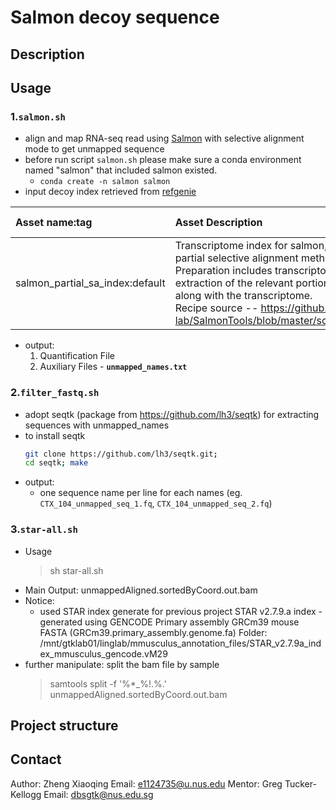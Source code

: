 # Salmon decoy sequence 

## Description

## Usage
### 1.`salmon.sh`
- align and map RNA-seq read using [Salmon](https://github.com/COMBINE-lab/salmon) with selective alignment mode to get unmapped sequence
- before run script `salmon.sh` please make sure a conda environment named "salmon" that included salmon existed.
    - `conda create -n salmon salmon`
- input decoy index retrieved from [refgenie](http://refgenomes.databio.org/v3/genomes/splash/0f10d83b1050c08dd53189986f60970b92a315aa7a16a6f1)

| Asset name:tag  | Asset Description | Asset/achive size |
| :---------------- | :------ | :---- |
| salmon_partial_sa_index:default | Transcriptome index for salmon, produced with salmon index using partial selective alignment method. <br> Preparation includes transcriptome mapping to the genome and extraction of the relevant portion out from the genome and indexing it along with the transcriptome.<br>Recipe source -- https://github.com/COMBINE-lab/SalmonTools/blob/master/scripts/generateDecoyTranscriptome.sh | 1.9GB / 802.1MB    |

- output: 
    1. Quantification File
    2. Auxiliary Files - **`unmapped_names.txt`**
### 2.`filter_fastq.sh`
- adopt seqtk (package from https://github.com/lh3/seqtk) for extracting sequences with unmapped_names
- to install seqtk
    ```bash
    git clone https://github.com/lh3/seqtk.git;
    cd seqtk; make
    ```
- output:
    - one sequence name per line for each names (eg. `CTX_104_unmapped_seq_1.fq`, `CTX_104_unmapped_seq_2.fq`)
### 3.`star-all.sh`
- Usage
    > sh star-all.sh
- Main Output: unmappedAligned.sortedByCoord.out.bam
- Notice:
    - used STAR index generate for previous project
    STAR v2.7.9.a index - generated using GENCODE Primary assembly GRCm39 mouse FASTA (GRCm39.primary_assembly.genome.fa)
    Folder: /mnt/gtklab01/linglab/mmusculus_annotation_files/STAR_v2.7.9a_index_mmusculus_gencode.vM29
- further manipulate: split the bam file by sample
    > samtools split -f '%*_%!.%.' unmappedAligned.sortedByCoord.out.bam

## Project structure


## Contact
Author: Zheng Xiaoqing
Email: e1124735@u.nus.edu
Mentor: Greg Tucker-Kellogg
Email: dbsgtk@nus.edu.sg
